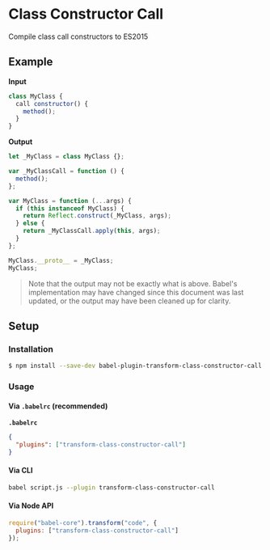 # Class Constructor Call

Compile class call constructors to ES2015

## Example

**Input**

```js
class MyClass {
  call constructor() {
    method();
  }
}
```

**Output**

```js
let _MyClass = class MyClass {};

var _MyClassCall = function () {
  method();
};

var MyClass = function (...args) {
  if (this instanceof MyClass) {
    return Reflect.construct(_MyClass, args);
  } else {
    return _MyClassCall.apply(this, args);
  }
};

MyClass.__proto__ = _MyClass;
MyClass;
```

> Note that the output may not be exactly what is above. Babel's implementation
> may have changed since this document was last updated, or the output may have
> been cleaned up for clarity.

## Setup

### Installation

```sh
$ npm install --save-dev babel-plugin-transform-class-constructor-call
```

### Usage

#### Via `.babelrc` (recommended)

**`.babelrc`**

```json
{
  "plugins": ["transform-class-constructor-call"]
}
```

#### Via CLI

```sh
babel script.js --plugin transform-class-constructor-call
```

#### Via Node API

```js
require("babel-core").transform("code", {
  plugins: ["transform-class-constructor-call"]
});
```
